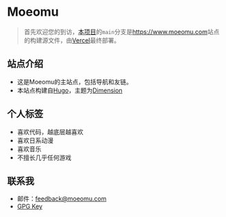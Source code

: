# Moeomu

> 首先欢迎您的到访，[本项目](https://github.com/Misakaou/main-page)的`main`分支是<https://www.moeomu.com>站点的构建源文件，由[Vercel](https://vercel.com/)最终部署。

## 站点介绍

- 这是Moeomu的主站点，包括导航和友链。
- 本站点构建自[Hugo](https://gohugo.io/)，主题为[Dimension](hhttps://github.com/your-identity/hugo-theme-dimension)

## 个人标签

- 喜欢代码，越底层越喜欢
- 喜欢日系动漫
- 喜欢音乐
- 不擅长几乎任何游戏

## 联系我

- 邮件：<feedback@moeomu.com>
- [GPG Key](./static/file/Misaka_0x9A630CD2_public.asc)
